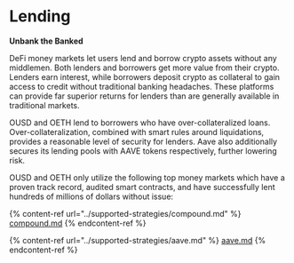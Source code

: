 # Lending

**Unbank the Banked**

DeFi money markets let users lend and borrow crypto assets without any middlemen. Both lenders and borrowers get more value from their crypto. Lenders earn interest, while borrowers deposit crypto as collateral to gain access to credit without traditional banking headaches. These platforms can provide far superior returns for lenders than are generally available in traditional markets.

OUSD and OETH lend to borrowers who have over-collateralized loans. Over-collateralization, combined with smart rules around liquidations, provides a reasonable level of security for lenders. Aave also additionally secures its lending pools with AAVE tokens respectively, further lowering risk.

OUSD and OETH only utilize the following top money markets which have a proven track record, audited smart contracts, and have successfully lent hundreds of millions of dollars without issue:

{% content-ref url="../supported-strategies/compound.md" %}
[compound.md](../supported-strategies/compound.md)
{% endcontent-ref %}

{% content-ref url="../supported-strategies/aave.md" %}
[aave.md](../supported-strategies/aave.md)
{% endcontent-ref %}
